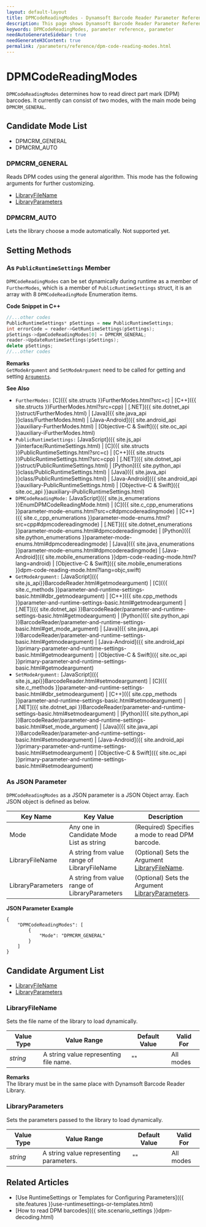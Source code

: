 ```yaml
---
layout: default-layout
title: DPMCodeReadingModes - Dynamsoft Barcode Reader Parameter Reference
description: This page shows Dynamsoft Barcode Reader Parameter Reference for DPMCodeReadingModes.
keywords: DPMCodeReadingModes, parameter reference, parameter
needAutoGenerateSidebar: true
needGenerateH3Content: true
permalink: /parameters/reference/dpm-code-reading-modes.html
---
```



# DPMCodeReadingModes 

`DPMCodeReadingModes` determines how to read direct part mark (DPM) barcodes. It currently can consist of two modes, with the main mode being `DPMCRM_GENERAL`.


## Candidate Mode List
- DPMCRM_GENERAL
- DPMCRM_AUTO

### DPMCRM_GENERAL
Reads DPM codes using the general algorithm. This mode has the following arguments for further customizing.

- [LibraryFileName](#libraryfilename)
- [LibraryParameters](#libraryparameters)


### DPMCRM_AUTO
Lets the library choose a mode automatically. Not supported yet.


    
## Setting Methods

### As `PublicRuntimeSettings` Member
`DPMCodeReadingModes` can be set dynamically during runtime as a member of `FurtherModes`, which is a member of `PublicRuntimeSettings` struct, it is an array with 8 `DPMCodeReadingMode` Enumeration items.


**Code Snippet in C++**
```cpp
//...other codes
PublicRuntimeSettings* pSettings = new PublicRuntimeSettings;
int errorCode = reader->GetRuntimeSettings(pSettings);
pSettings->dpmCodeReadingModes[0] = DPMCRM_GENERAL;
reader->UpdateRuntimeSettings(pSettings);
delete pSettings;
//...other codes
```


**Remarks**     
`GetModeArgument` and `SetModeArgument` need to be called for getting and setting [`Arguments`](#candidate-argument-list).


**See Also**      
- `FurtherModes:` [C]({{ site.structs }}FurtherModes.html?src=c) \| [C++]({{ site.structs }}FurtherModes.html?src=cpp) \| [.NET]({{ site.dotnet_api }}struct/FurtherModes.html) \| [Java]({{ site.java_api }}class/FurtherModes.html) \| [Java-Android]({{ site.android_api }}auxiliary-FurtherModes.html) \| [Objective-C & Swift]({{ site.oc_api }}auxiliary-iFurtherModes.html)
- `PublicRuntimeSettings:` [JavaScript]({{ site.js_api }}interface/RuntimeSettings.html) \| [C]({{ site.structs }}PublicRuntimeSettings.html?src=c) \| [C++]({{ site.structs }}PublicRuntimeSettings.html?src=cpp) \| [.NET]({{ site.dotnet_api }}struct/PublicRuntimeSettings.html) \| [Python]({{ site.python_api }}class/PublicRuntimeSettings.html) \| [Java]({{ site.java_api }}class/PublicRuntimeSettings.html) \| [Java-Android]({{ site.android_api }}auxiliary-PublicRuntimeSettings.html) \| [Objective-C & Swift]({{ site.oc_api }}auxiliary-iPublicRuntimeSettings.html)
- `DPMCodeReadingMode:` [JavaScript]({{ site.js_enumerations }}EnumDPMCodeReadingMode.html) \| [C]({{ site.c_cpp_enumerations }}parameter-mode-enums.html?src=c#dpmcodereadingmode) \| [C++]({{ site.c_cpp_enumerations }}parameter-mode-enums.html?src=cpp#dpmcodereadingmode) \| [.NET]({{ site.dotnet_enumerations }}parameter-mode-enums.html#dpmcodereadingmode) \| [Python]({{ site.python_enumerations }}parameter-mode-enums.html#dpmcodereadingmode) \| [Java]({{ site.java_enumerations }}parameter-mode-enums.html#dpmcodereadingmode) \| [Java-Android]({{ site.mobile_enumerations }}dpm-code-reading-mode.html?lang=android) \| [Objective-C & Swift]({{ site.mobile_enumerations }}dpm-code-reading-mode.html?lang=objc,swift)
- `GetModeArgument:` [JavaScript]({{ site.js_api}}BarcodeReader.html#getmodeargument) \| [C]({{ site.c_methods }}parameter-and-runtime-settings-basic.html#dbr_getmodeargument) \| [C++]({{ site.cpp_methods }}parameter-and-runtime-settings-basic.html#getmodeargument) \| [.NET]({{ site.dotnet_api }}BarcodeReader/parameter-and-runtime-settings-basic.html#getmodeargument) \| [Python]({{ site.python_api }}BarcodeReader/parameter-and-runtime-settings-basic.html#get_mode_argument) \| [Java]({{ site.java_api }}BarcodeReader/parameter-and-runtime-settings-basic.html#getmodeargument) \| [Java-Android]({{ site.android_api }}primary-parameter-and-runtime-settings-basic.html#getmodeargument) \| [Objective-C & Swift]({{ site.oc_api }}primary-parameter-and-runtime-settings-basic.html#getmodeargument)
- `SetModeArgument:` [JavaScript]({{ site.js_api}}BarcodeReader.html#setmodeargument) \| [C]({{ site.c_methods }}parameter-and-runtime-settings-basic.html#dbr_setmodeargument) \| [C++]({{ site.cpp_methods }}parameter-and-runtime-settings-basic.html#setmodeargument) \| [.NET]({{ site.dotnet_api }}BarcodeReader/parameter-and-runtime-settings-basic.html#setmodeargument) \| [Python]({{ site.python_api }}BarcodeReader/parameter-and-runtime-settings-basic.html#set_mode_argument) \| [Java]({{ site.java_api }}BarcodeReader/parameter-and-runtime-settings-basic.html#setmodeargument) \| [Java-Android]({{ site.android_api }}primary-parameter-and-runtime-settings-basic.html#setmodeargument) \| [Objective-C & Swift]({{ site.oc_api }}primary-parameter-and-runtime-settings-basic.html#setmodeargument)


### As JSON Parameter
`DPMCodeReadingModes` as a JSON parameter is a JSON Object array. Each JSON object is defined as below.   

| Key Name | Key Value | Description |
| -------- | --------- | ----------- |
| Mode | Any one in Candidate Mode List as string | (Required) Specifies a mode to read DPM barcode.  |
| LibraryFileName | A string from value range of LibraryFileName | (Optional) Sets the Argument [LibraryFileName](#libraryfilename). |
| LibraryParameters | A string from value range of LibraryParameters | (Optional) Sets the Argument [LibraryParameters](#libraryparameters). |



**JSON Parameter Example**   
```
{
    "DPMCodeReadingModes": [
        {
            "Mode": "DPMCRM_GENERAL" 
        }
    ]
}
```


<!--
## Impacts on Performance
### Speed
The SDK will loop the setting modes one by one until find as many barcodes as `ExpectedBarcodesCount` specified or timeout. The more modes you set, the more time the process may take. Setting an appropriate mode first in order or setting only necessary modes may speed up the process.

### Read Rate
For DPM codes, setting more modes along with different arguments may improve the Read Rate. 

### Accuracy
`DPMCodeReadingModes` has no influence on the Accuracy.

-->
## Candidate Argument List
- [LibraryFileName](#libraryfilename)
- [LibraryParameters](#libraryparameters)
    

### LibraryFileName 
Sets the file name of the library to load dynamically.

| Value Type | Value Range | Default Value | Valid For | 
| ---------- | ----------- | ------------- | --------- |
| *string* | A string value representing file name. | "" | All modes |         


**Remarks**         
  The library must be in the same place with Dynamsoft Barcode Reader Library.


### LibraryParameters 
Sets the parameters passed to the library to load dynamically.

| Value Type | Value Range | Default Value | Valid For | 
| ---------- | ----------- | ------------- | ----------- |
| *string* | A string value representing parameters. | "" | All modes |         


## Related Articles
- [Use RuntimeSettings or Templates for Configuring Parameters]({{ site.features }}use-runtimesettings-or-templates.html)
- [How to read DPM barcodes]({{ site.scenario_settings }}dpm-decoding.html)
